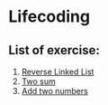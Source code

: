 # Lifecoding

## List of exercise:
1. [Reverse Linked List](https://github.com/Astya965/Lifecoding/tree/main/list/1.%20Reversed%20list)
1. [Two sum](https://github.com/Astya965/Lifecoding/tree/main/list/2.%20Two%20sum)
1. [Add two numbers](https://github.com/Astya965/Lifecoding/tree/main/list/3.%20Add%20two%20numbers)

